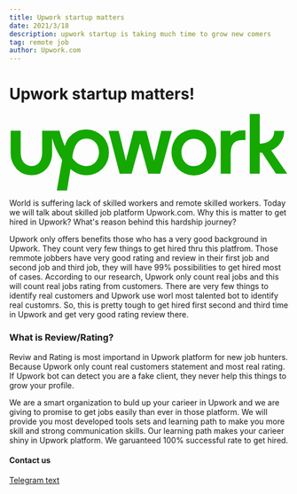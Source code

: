```yaml
---
title: Upwork startup matters
date: 2021/3/18
description: upwork startup is taking much time to grow new comers
tag: remote job
author: Upwork.com
---
```


# Upwork startup matters!

<svg xmlns="http://www.w3.org/2000/svg" viewBox="0 0 102 28" role="img" aria-hidden="true"><path fill="#14a800" d="M28.18,19.06A6.54,6.54,0,0,1,23,16c.67-5.34,2.62-7,5.2-7s4.54,2,4.54,5-2,5-4.54,5m0-13.34a7.77,7.77,0,0,0-7.9,6.08,26,26,0,0,1-1.93-5.62H12v7.9c0,2.87-1.3,5-3.85,5s-4-2.12-4-5l0-7.9H.49v7.9A8.61,8.61,0,0,0,2.6,20a7.27,7.27,0,0,0,5.54,2.35c4.41,0,7.5-3.39,7.5-8.24V8.77a25.87,25.87,0,0,0,3.66,8.05L17.34,28h3.72l1.29-7.92a11,11,0,0,0,1.36,1,8.32,8.32,0,0,0,4.14,1.28h.34A8.1,8.1,0,0,0,36.37,14a8.12,8.12,0,0,0-8.19-8.31"></path> <path fill="#14a800" d="M80.8,7.86V6.18H77.2V21.81h3.65V15.69c0-3.77.34-6.48,5.4-6.13V6c-2.36-.18-4.2.31-5.45,1.87"></path> <polygon fill="#14a800" points="55.51 6.17 52.87 17.11 50.05 6.17 45.41 6.17 42.59 17.11 39.95 6.17 36.26 6.17 40.31 21.82 44.69 21.82 47.73 10.71 50.74 21.82 55.12 21.82 59.4 6.17 55.51 6.17"></polygon> <path fill="#14a800" d="M67.42,19.07c-2.59,0-4.53-2.05-4.53-5s2-5,4.53-5S72,11,72,14s-2,5-4.54,5m0-13.35A8.1,8.1,0,0,0,59.25,14,8.18,8.18,0,1,0,75.6,14a8.11,8.11,0,0,0-8.18-8.31"></path> <path fill="#14a800" d="M91.47,14.13h.84l5.09,7.69h4.11l-5.85-8.53a7.66,7.66,0,0,0,4.74-7.11H96.77c0,3.37-2.66,4.65-5.3,4.65V0H87.82V21.82h3.64Z"></path></svg>

World is suffering lack of skilled workers and remote skilled workers. Today we will talk about skilled job platform Upwork.com. Why this is matter to get hired in Upwork? What's reason behind this hardship journey?

Upwork only offers benefits those who has a very good background in Upwork. They count very few things to get hired thru this platfrom. Those remmote jobbers have very good rating and review in their first job and second job and third job, they will have 99% possibilities to get hired most of cases. According to our research, Upwork only count real jobs and this will count real jobs rating from customers. There are very few things to identify real customers and Upwork use worl most talented bot to identify real customrs. So, this is pretty tough to get hired first second and third time in Upwork and get very good rating review there. 

### What is Review/Rating?
Reviw and Rating is most importand in Upwork platform for new job hunters. Because Upwork only count real customers statement and most real rating. If Upwork bot can detect you are a fake client, they never help this things to grow your profile. 


We are a smart organization to buld up your carieer in Upwork and we are giving to promise to get jobs easily than ever in those platform. We will provide you most developed tools sets and learning path to make you more skill and strong communication skills. Our learning path makes your carieer shiny in Upwork platform. We garuanteed 100% successful rate to get hired. 

#### Contact us

[Telegram text](https://t.me/spids/)
